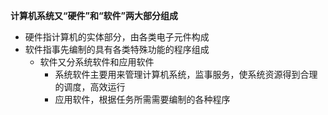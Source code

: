 **计算机系统又“硬件”和“软件”两大部分组成**
- 硬件指计算机的实体部分，由各类电子元件构成
- 软件指事先编制的具有各类特殊功能的程序组成
  - 软件又分系统软件和应用软件
    - 系统软件主要用来管理计算机系统，监事服务，使系统资源得到合理的调度，高效运行
    - 应用软件，根据任务所需需要编制的各种程序